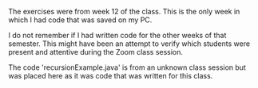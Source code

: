 The exercises were from week 12 of the class. This is the only week in which I had code that was saved on my PC.

I do not remember if I had written code for the other weeks of that semester. 
This might have been an attempt to verify which students were present and attentive during the Zoom class session.

The code 'recursionExample.java' is from an unknown class session but was placed here as it was code that was written for this class.
